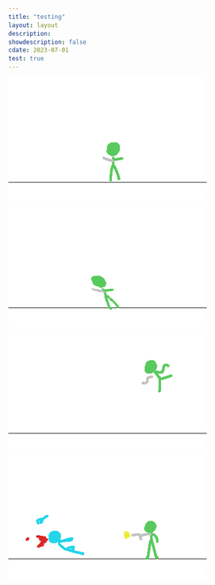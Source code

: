 ```yaml
---
title: "testing"
layout: layout
description: 
showdescription: false
cdate: 2023-07-01
test: true
---
```


<img src="/assets/test/1.png" id="1" class="xobdyn">

<img src="/assets/test/2.png" id="2" class="xobdyn">

<img src="/assets/test/3.png" id="3" class="xobdyn">

<img src="/assets/test/4.png" id="4" class="xobdyn">
